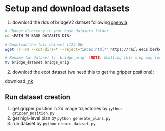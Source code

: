 # Setup and download datasets
1. download the rlds of bridgeV2 dataset following [openvla](https://github.com/openvla/openvla)
```bash
# Change directory to your base datasets folder
cd <PATH TO BASE DATASETS DIR>

# Download the full dataset (124 GB)
wget -r -nH --cut-dirs=4 --reject="index.html*" https://rail.eecs.berkeley.edu/datasets/bridge_release/data/tfds/bridge_dataset/

# Rename the dataset to `bridge_orig` (NOTE: Omitting this step may lead to runtime errors later)
mv bridge_dataset bridge_orig
```

2. download the ecot dataset (we need this to get the gripper positions):

download [link](https://huggingface.co/datasets/Embodied-CoT/embodied_features_bridge)

## Run dataset creation

1. get gripper position in 2d image trajectories by `python gripper_position.py`
2. get high-level plan by `python generate_plans.py`
3. run dataset by `python create_dataset.py`


